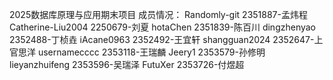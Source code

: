 2025数据库原理与应用期末项目
成员情况：
Randomly-git        2351887-孟炜程
Catherine-Liu2004 2250679-刘夏
hotaChen              2351839-陈百川
dingzhenyao         2352488-丁桢垚
iAcane0963           2352492-王宜轩
shangguan2024    2352647-上官思洋
usernamecccc       2353118-王瑞麟
Jeery1                   2353579-孙修明
lieyanzhuifeng       2353596-吴瑞泽
FutuXer                 2353726-付煜超